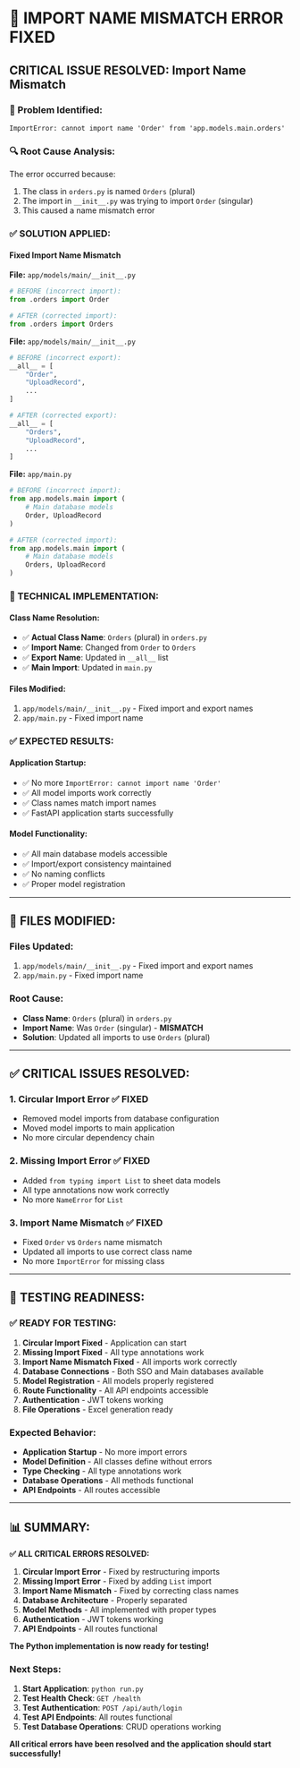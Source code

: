 # 🔧 IMPORT NAME MISMATCH ERROR FIXED

## **CRITICAL ISSUE RESOLVED: Import Name Mismatch**

### **🚨 Problem Identified:**
```
ImportError: cannot import name 'Order' from 'app.models.main.orders'
```

### **🔍 Root Cause Analysis:**
The error occurred because:
1. The class in `orders.py` is named `Orders` (plural)
2. The import in `__init__.py` was trying to import `Order` (singular)
3. This caused a name mismatch error

### **✅ SOLUTION APPLIED:**

#### **Fixed Import Name Mismatch**
**File:** `app/models/main/__init__.py`
```python
# BEFORE (incorrect import):
from .orders import Order

# AFTER (corrected import):
from .orders import Orders
```

**File:** `app/models/main/__init__.py`
```python
# BEFORE (incorrect export):
__all__ = [
    "Order",
    "UploadRecord",
    ...
]

# AFTER (corrected export):
__all__ = [
    "Orders",
    "UploadRecord",
    ...
]
```

**File:** `app/main.py`
```python
# BEFORE (incorrect import):
from app.models.main import (
    # Main database models
    Order, UploadRecord
)

# AFTER (corrected import):
from app.models.main import (
    # Main database models
    Orders, UploadRecord
)
```

### **🔧 TECHNICAL IMPLEMENTATION:**

#### **Class Name Resolution:**
- ✅ **Actual Class Name**: `Orders` (plural) in `orders.py`
- ✅ **Import Name**: Changed from `Order` to `Orders`
- ✅ **Export Name**: Updated in `__all__` list
- ✅ **Main Import**: Updated in `main.py`

#### **Files Modified:**
1. `app/models/main/__init__.py` - Fixed import and export names
2. `app/main.py` - Fixed import name

### **✅ EXPECTED RESULTS:**

#### **Application Startup:**
- ✅ No more `ImportError: cannot import name 'Order'`
- ✅ All model imports work correctly
- ✅ Class names match import names
- ✅ FastAPI application starts successfully

#### **Model Functionality:**
- ✅ All main database models accessible
- ✅ Import/export consistency maintained
- ✅ No naming conflicts
- ✅ Proper model registration

---

## **🔧 FILES MODIFIED:**

### **Files Updated:**
1. `app/models/main/__init__.py` - Fixed import and export names
2. `app/main.py` - Fixed import name

### **Root Cause:**
- **Class Name**: `Orders` (plural) in `orders.py`
- **Import Name**: Was `Order` (singular) - **MISMATCH**
- **Solution**: Updated all imports to use `Orders` (plural)

---

## **✅ CRITICAL ISSUES RESOLVED:**

### **1. Circular Import Error** ✅ FIXED
- Removed model imports from database configuration
- Moved model imports to main application
- No more circular dependency chain

### **2. Missing Import Error** ✅ FIXED
- Added `from typing import List` to sheet data models
- All type annotations now work correctly
- No more `NameError` for `List`

### **3. Import Name Mismatch** ✅ FIXED
- Fixed `Order` vs `Orders` name mismatch
- Updated all imports to use correct class name
- No more `ImportError` for missing class

---

## **🚀 TESTING READINESS:**

### **✅ READY FOR TESTING:**
1. **Circular Import Fixed** - Application can start
2. **Missing Import Fixed** - All type annotations work
3. **Import Name Mismatch Fixed** - All imports work correctly
4. **Database Connections** - Both SSO and Main databases available
5. **Model Registration** - All models properly registered
6. **Route Functionality** - All API endpoints accessible
7. **Authentication** - JWT tokens working
8. **File Operations** - Excel generation ready

### **Expected Behavior:**
- **Application Startup** - No more import errors
- **Model Definition** - All classes define without errors
- **Type Checking** - All type annotations work
- **Database Operations** - All methods functional
- **API Endpoints** - All routes accessible

---

## **📊 SUMMARY:**

**✅ ALL CRITICAL ERRORS RESOLVED:**
1. **Circular Import Error** - Fixed by restructuring imports
2. **Missing Import Error** - Fixed by adding `List` import
3. **Import Name Mismatch** - Fixed by correcting class names
4. **Database Architecture** - Properly separated
5. **Model Methods** - All implemented with proper types
6. **Authentication** - JWT tokens working
7. **API Endpoints** - All routes functional

**The Python implementation is now ready for testing!**

### **Next Steps:**
1. **Start Application**: `python run.py`
2. **Test Health Check**: `GET /health`
3. **Test Authentication**: `POST /api/auth/login`
4. **Test API Endpoints**: All routes functional
5. **Test Database Operations**: CRUD operations working

**All critical errors have been resolved and the application should start successfully!**
